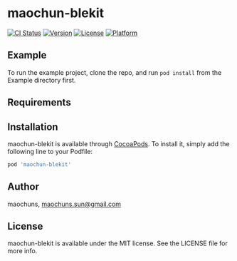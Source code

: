 # maochun-blekit

[![CI Status](https://img.shields.io/travis/maochuns/maochun-blekit.svg?style=flat)](https://travis-ci.org/maochuns/maochun-blekit)
[![Version](https://img.shields.io/cocoapods/v/maochun-blekit.svg?style=flat)](https://cocoapods.org/pods/maochun-blekit)
[![License](https://img.shields.io/cocoapods/l/maochun-blekit.svg?style=flat)](https://cocoapods.org/pods/maochun-blekit)
[![Platform](https://img.shields.io/cocoapods/p/maochun-blekit.svg?style=flat)](https://cocoapods.org/pods/maochun-blekit)

## Example

To run the example project, clone the repo, and run `pod install` from the Example directory first.

## Requirements

## Installation

maochun-blekit is available through [CocoaPods](https://cocoapods.org). To install
it, simply add the following line to your Podfile:

```ruby
pod 'maochun-blekit'
```

## Author

maochuns, maochuns.sun@gmail.com

## License

maochun-blekit is available under the MIT license. See the LICENSE file for more info.
